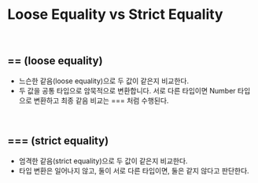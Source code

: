 # Loose Equality vs Strict Equality

<br>

## == (loose equality)

-   느슨한 같음(loose equality)으로 두 값이 같은지 비교한다.
-   두 값을 공통 타입으로 암묵적으로 변환합니다. 서로 다른 타입이면 Number 타입으로 변환하고 최종 같음 비교는 === 처럼 수행된다.

<br>

## === (strict equality)

-   엄격한 같음(strict equality)으로 두 값이 같은지 비교한다.
-   타입 변환은 일어나지 않고, 둘이 서로 다른 타입이면, 둘은 같지 않다고 판단한다.
